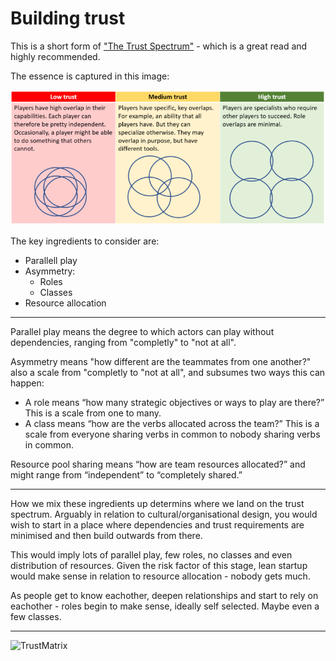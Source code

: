 # Building trust

This is a short form of ["The Trust Spectrum"](https://www.raphkoster.com/2018/03/16/the-trust-spectrum/) - which is a great read and highly recommended.

The essence is captured in this image: 
<br>

![Trust](https://github.com/hack-along/handbook/blob/master/.gitbook/assets/trustlevels.png?raw=true)


The key ingredients to consider are: 

- Parallell play
- Asymmetry:
    - Roles
    - Classes
- Resource allocation

---------

Parallel play means the degree to which actors can play without dependencies, ranging from "completly" to "not at all". 

Asymmetry means "how different are the teammates from one another?" also a scale from "completly to "not at all", and subsumes two ways this can happen: 

- A role means “how many strategic objectives or ways to play are there?” This is a scale from one to many.
- A class means “how are the verbs allocated across the team?” This is a scale from everyone sharing verbs in common to nobody sharing verbs in common.

Resource pool sharing means “how are team resources allocated?” and might range from “independent” to “completely shared.”

---------

How we mix these ingredients up determins where we land on the trust spectrum. Arguably in relation to cultural/organisational design, you would wish to start in a place where dependencies and trust requirements are minimised and then build outwards from there. 

This would imply lots of parallel play, few roles, no classes and even distribution of resources. Given the risk factor of this stage, lean startup would make sense in relation to resource allocation - nobody gets much. 

As people get to know eachother, deepen relationships and start to rely on eachother - roles begin to make sense, ideally self selected. Maybe even a few classes. 

--------
![TrustMatrix](../.gitbook/trusttop.png)